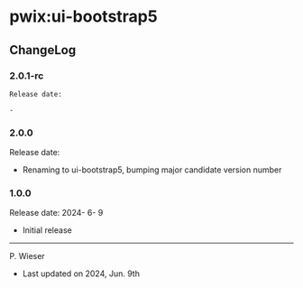 # pwix:ui-bootstrap5

## ChangeLog

### 2.0.1-rc

    Release date: 

    - 

### 2.0.0

Release date: 

- Renaming to ui-bootstrap5, bumping major candidate version number

### 1.0.0

Release date: 2024- 6- 9

- Initial release

---
P. Wieser
- Last updated on 2024, Jun. 9th
